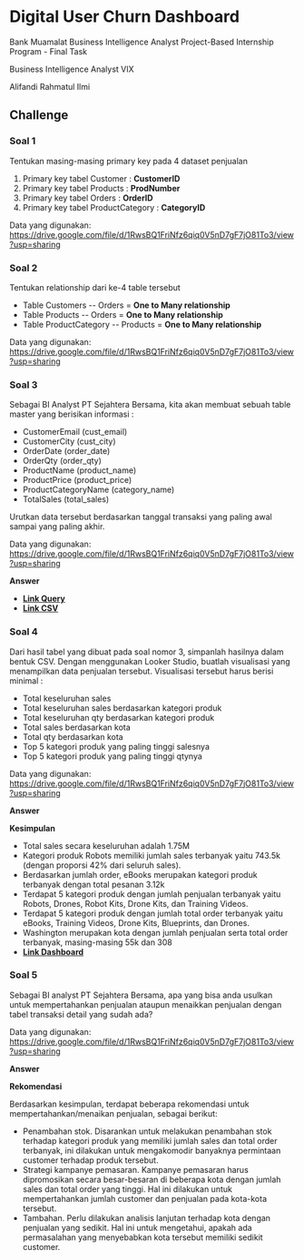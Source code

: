 # Digital User Churn Dashboard
Bank Muamalat Business Intelligence Analyst Project-Based Internship Program - Final Task 

Business Intelligence Analyst VIX

Alifandi Rahmatul Ilmi

## Challenge
### Soal 1
Tentukan masing-masing primary key pada 4 dataset penjualan
1. Primary key tabel Customer : **CustomerID**
2. Primary key tabel Products : **ProdNumber**
3. Primary key tabel Orders : **OrderID**
4. Primary key tabel ProductCategory : **CategoryID**

Data yang digunakan: https://drive.google.com/file/d/1RwsBQ1FriNfz6qiq0V5nD7gF7jO81To3/view?usp=sharing

### Soal 2
Tentukan relationship dari ke-4 table tersebut
* Table Customers -- Orders = **One to Many relationship**
* Table Products -- Orders = **One to Many relationship**
* Table ProductCategory -- Products = **One to Many relationship**
  
Data yang digunakan: https://drive.google.com/file/d/1RwsBQ1FriNfz6qiq0V5nD7gF7jO81To3/view?usp=sharing

### Soal 3
Sebagai BI Analyst PT Sejahtera Bersama, kita akan membuat sebuah table master yang berisikan informasi :
- CustomerEmail (cust_email)
- CustomerCity (cust_city)
- OrderDate (order_date)
- OrderQty (order_qty)
- ProductName (product_name)
- ProductPrice (product_price)
- ProductCategoryName (category_name)
- TotalSales (total_sales)
  
Urutkan data tersebut berdasarkan tanggal transaksi yang paling awal sampai yang paling akhir.

Data yang digunakan: https://drive.google.com/file/d/1RwsBQ1FriNfz6qiq0V5nD7gF7jO81To3/view?usp=sharing

**Answer**
* **[Link Query](https://github.com/al1fandi/Digital_User_Churn_Dashboard/blob/00b8f938fdb1c9e9456b9979c7e11b9c4258a752/Query_Soal_3.sql)**
* **[Link CSV](https://drive.google.com/file/d/1xWsK0SlRIPDsd0ugNC2_7HhY2RiDlqqE/view?usp=sharing)**

### Soal 4
Dari hasil tabel yang dibuat pada soal nomor 3, simpanlah hasilnya dalam bentuk CSV. Dengan menggunakan Looker Studio, buatlah visualisasi yang menampilkan data penjualan tersebut. Visualisasi tersebut harus berisi minimal :
- Total keseluruhan sales
- Total keseluruhan sales berdasarkan kategori produk
- Total keseluruhan qty berdasarkan kategori produk
- Total sales berdasarkan kota
- Total qty berdasarkan kota
- Top 5 kategori produk yang paling tinggi salesnya
- Top 5 kategori produk yang paling tinggi qtynya
  
Data yang digunakan: https://drive.google.com/file/d/1RwsBQ1FriNfz6qiq0V5nD7gF7jO81To3/view?usp=sharing

**Answer**

**Kesimpulan**
* Total sales secara keseluruhan adalah 1.75M
* Kategori produk Robots memiliki jumlah sales terbanyak yaitu 743.5k (dengan proporsi 42% dari seluruh sales).
* Berdasarkan jumlah order, eBooks merupakan kategori produk terbanyak dengan total pesanan 3.12k 
* Terdapat 5 kategori produk dengan jumlah penjualan terbanyak yaitu Robots, Drones, Robot Kits, Drone Kits, dan Training Videos.
* Terdapat 5 kategori produk dengan jumlah total order terbanyak yaitu eBooks, Training Videos, Drone Kits, Blueprints, dan Drones.
* Washington merupakan kota dengan jumlah penjualan serta total order terbanyak, masing-masing 55k dan 308
* **[Link Dashboard](https://lookerstudio.google.com/reporting/da9d37dc-9903-487f-9e8f-7cdf03004a25)**

### Soal 5
Sebagai BI analyst PT Sejahtera Bersama, apa yang bisa anda usulkan untuk mempertahankan penjualan ataupun menaikkan penjualan dengan tabel transaksi detail yang sudah ada?

Data yang digunakan: https://drive.google.com/file/d/1RwsBQ1FriNfz6qiq0V5nD7gF7jO81To3/view?usp=sharing

**Answer**

**Rekomendasi**

Berdasarkan kesimpulan, terdapat beberapa rekomendasi untuk mempertahankan/menaikan penjualan, sebagai berikut:
* Penambahan stok. Disarankan untuk melakukan penambahan stok terhadap kategori produk yang memiliki jumlah sales dan total order terbanyak, ini dilakukan untuk mengakomodir banyaknya permintaan customer terhadap produk tersebut.
* Strategi kampanye pemasaran. Kampanye pemasaran harus dipromosikan secara besar-besaran di beberapa kota dengan jumlah sales dan total order yang tinggi. Hal ini dilakukan untuk mempertahankan jumlah customer dan penjualan pada kota-kota tersebut. 
* Tambahan. Perlu dilakukan analisis lanjutan terhadap kota dengan penjualan yang sedikit. Hal ini untuk mengetahui, apakah ada permasalahan yang menyebabkan kota tersebut memiliki sedikit customer. 
